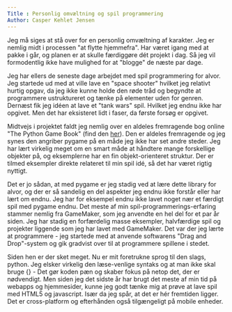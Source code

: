 ```yaml
---
Title : Personlig omvæltning og spil programmering
Author: Casper Kehlet Jensen
---
```


Jeg må siges at stå over for en personlig omvæltning af karakter. Jeg er nemlig midt i processen "at flytte hjemmefra". Har været igang med at pakke i går, og planen er at skulle færdiggøre dét projekt i dag. Så jeg vil formodentlig ikke have mulighed for at "blogge" de næste par dage.

Jeg har ellers de seneste dage arbejdet med spil programmering for alvor. Jeg startede ud med at ville lave en "space shooter" hvilket jeg relativt hurtig opgav, da jeg ikke kunne holde den røde tråd og begyndte at programmere ustruktureret og tænke på elementer uden for genren. Dernæst fik jeg idéen at lave et "tank wars" spil. Hvilket jeg endnu ikke har opgivet. Men det har eksisteret lidt i faser, da første forsøg er opgivet.

Midtvejs i projektet faldt jeg nemlig over en aldeles fremragende bog online "The Python Game Book" (find den <a href="http://thepythongamebook.com/en:pygame:start" target="_blank">her</a>). Den er aldeles fremragende og jeg synes den angriber pygame på en måde jeg ikke har set andre steder. Jeg har lært virkelig meget om en smart måde at håndtere mange forskellige objekter på, og eksemplerne har en fin objekt-orienteret struktur. Der er tilmed eksempler direkte relateret til min spil idé, så det har været rigtig nyttigt.

Det er jo sådan, at med pygame er jeg stadig ved at lære dette library for alvor, og der er så sandelig en del aspekter jeg endnu ikke forstår eller har lært om endnu. Jeg har for eksempel endnu ikke lavet noget nær et færdigt spil med pygame endnu. Det meste af min spil-programmerings-erfaring stammer nemlig fra GameMaker, som jeg anvendte en hel del for et par år siden. Jeg har stadig en forfærdelig masse eksempler, halvfærdige spil og projekter liggende som jeg har lavet med GameMaker. Det var der jeg lærte at programmere - jeg startede med at anvende softwarens "Drag and Drop"-system og gik gradvist over til at programmere spillene i stedet.

Siden hen er der sket meget. Nu er mit foretrukne sprog til den slags, python. Jeg elsker virkelig den læse-venlige syntaks og at man ikke skal bruge {} - Det gør koden pæn og skaber fokus på netop det, der er nødvendigt. Men siden jeg det sidste år har brugt det meste af min tid på webapps og hjemmesider, kunne jeg godt tænke mig at prøve at lave spil med HTML5 og javascript. Især da jeg spår, at det er hér fremtiden ligger. Det er cross-platform og efterhånden også tilgængeligt på mobile enheder.